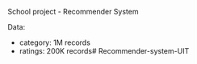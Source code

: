 School project - Recommender System 

Data: 
 - category: 1M records
 - ratings: 200K records# Recommender-system-UIT
